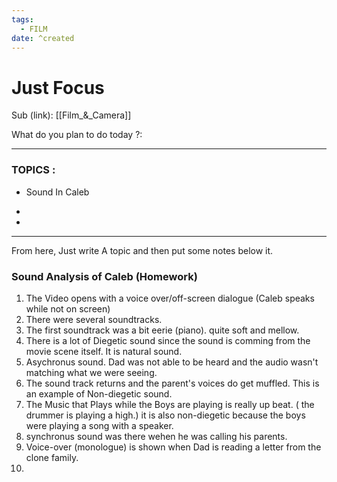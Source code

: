 ```yaml
---
tags:
  - FILM
date: ^created
---
```

# Just Focus

Sub (link): [[Film_&_Camera]]

What do you plan to do today ?: 

---
### TOPICS : 
- Sound In Caleb 
* 
* 
---
From here, Just write A topic and then put some notes below it. 


### Sound Analysis of Caleb (Homework)
1. The Video opens with a voice over/off-screen dialogue (Caleb speaks while not on screen)
2. There were several soundtracks.
3. The first soundtrack was a bit eerie (piano). quite soft and mellow. 
4. There is a lot of Diegetic sound since the sound is comming from the movie scene itself. It is natural sound. 
5. Asychronus sound. Dad was not able to be heard and the audio wasn't matching what we were seeing.
6. The sound track returns and the parent's voices do get muffled. This is an example of Non-diegetic sound. 
7. The Music that Plays while the Boys are playing is really up beat. ( the drummer is playing a high.) it is also non-diegetic because the boys were playing a song with a speaker. 
8. synchronus sound was there wehen he was calling his parents. 
9. Voice-over (monologue) is shown when Dad is reading a letter from the clone family.
10. 


